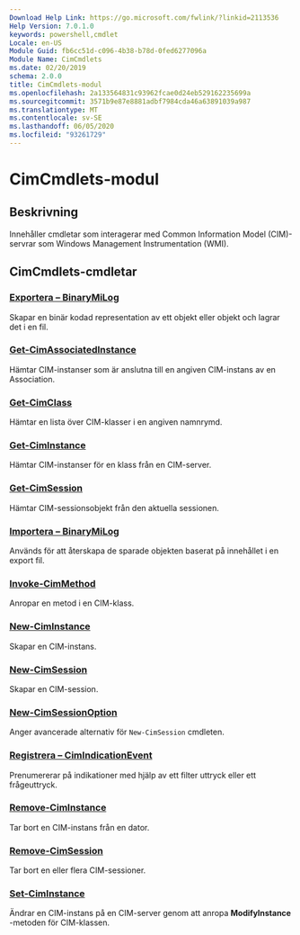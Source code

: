 ```yaml
---
Download Help Link: https://go.microsoft.com/fwlink/?linkid=2113536
Help Version: 7.0.1.0
keywords: powershell,cmdlet
Locale: en-US
Module Guid: fb6cc51d-c096-4b38-b78d-0fed6277096a
Module Name: CimCmdlets
ms.date: 02/20/2019
schema: 2.0.0
title: CimCmdlets-modul
ms.openlocfilehash: 2a133564831c93962fcae0d24eb529162235699a
ms.sourcegitcommit: 3571b9e87e8881adbf7984cda46a63891039a987
ms.translationtype: MT
ms.contentlocale: sv-SE
ms.lasthandoff: 06/05/2020
ms.locfileid: "93261729"
---
```

# CimCmdlets-modul

## Beskrivning

Innehåller cmdletar som interagerar med Common Information Model (CIM)-servrar som Windows Management Instrumentation (WMI).

## CimCmdlets-cmdletar

### [Exportera – BinaryMiLog](Export-BinaryMiLog.md)
Skapar en binär kodad representation av ett objekt eller objekt och lagrar det i en fil.

### [Get-CimAssociatedInstance](Get-CimAssociatedInstance.md)
Hämtar CIM-instanser som är anslutna till en angiven CIM-instans av en Association.

### [Get-CimClass](Get-CimClass.md)
Hämtar en lista över CIM-klasser i en angiven namnrymd.

### [Get-CimInstance](Get-CimInstance.md)
Hämtar CIM-instanser för en klass från en CIM-server.

### [Get-CimSession](Get-CimSession.md)
Hämtar CIM-sessionsobjekt från den aktuella sessionen.

### [Importera – BinaryMiLog](Import-BinaryMiLog.md)
Används för att återskapa de sparade objekten baserat på innehållet i en export fil.

### [Invoke-CimMethod](Invoke-CimMethod.md)
Anropar en metod i en CIM-klass.

### [New-CimInstance](New-CimInstance.md)
Skapar en CIM-instans.

### [New-CimSession](New-CimSession.md)
Skapar en CIM-session.

### [New-CimSessionOption](New-CimSessionOption.md)
Anger avancerade alternativ för `New-CimSession` cmdleten.

### [Registrera – CimIndicationEvent](Register-CimIndicationEvent.md)
Prenumererar på indikationer med hjälp av ett filter uttryck eller ett frågeuttryck.

### [Remove-CimInstance](Remove-CimInstance.md)
Tar bort en CIM-instans från en dator.

### [Remove-CimSession](Remove-CimSession.md)
Tar bort en eller flera CIM-sessioner.

### [Set-CimInstance](Set-CimInstance.md)
Ändrar en CIM-instans på en CIM-server genom att anropa **ModifyInstance** -metoden för CIM-klassen.
